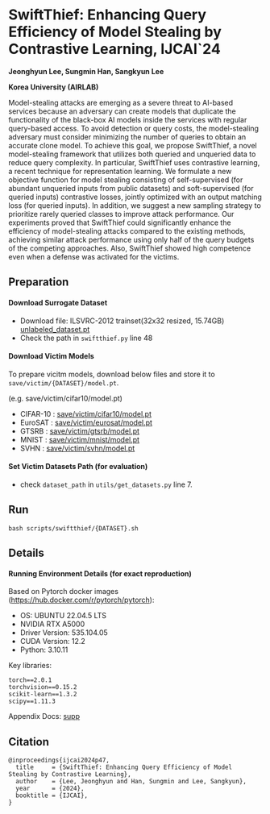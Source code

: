 # SwiftThief: Enhancing Query Efficiency of Model Stealing by Contrastive Learning, IJCAI`24
**Jeonghyun Lee, Sungmin Han, Sangkyun Lee**

**Korea University (AIRLAB)**

Model-stealing attacks are emerging as a severe threat to AI-based services because an adversary can create models that duplicate the functionality of the black-box AI models inside the services with regular query-based access. To avoid detection or query costs, the model-stealing adversary must consider minimizing the number of queries to obtain an accurate clone model. To achieve this goal, we propose SwiftThief, a novel model-stealing framework that utilizes both queried and unqueried data to reduce query complexity. In particular, SwiftThief uses contrastive learning, a recent technique for representation learning. We formulate a new objective function for model stealing consisting of self-supervised (for abundant unqueried inputs from public datasets) and soft-supervised (for queried inputs) contrastive losses, jointly optimized with an output matching loss (for queried inputs). In addition, we suggest a new sampling strategy to prioritize rarely queried classes to improve attack performance. Our experiments proved that SwiftThief could significantly enhance the efficiency of model-stealing attacks compared to the existing methods, achieving similar attack performance using only half of the query budgets of the competing approaches. Also, SwiftThief showed high competence even when a defense was activated for the victims.

## Preparation

#### Download Surrogate Dataset 
- Download file: ILSVRC-2012 trainset(32x32 resized, 15.74GB) [unlabeled_dataset.pt](https://drive.google.com/file/d/11D9IbS1WvpgwPLUkKc0ts3spi1gFRV5e/view?usp=sharing)
- Check the path in `swiftthief.py` line 48


#### Download Victim Models

To prepare vicitm models, download below files and store it to `save/victim/{DATASET}/model.pt`.

(e.g. save/victim/cifar10/model.pt)

- CIFAR-10 : [save/victim/cifar10/model.pt](https://drive.google.com/file/d/1VogchHb9bmaNqXRZA4KpE1yXiuPY5gc4/view?usp=sharing)
- EuroSAT : [save/victim/eurosat/model.pt](https://drive.google.com/file/d/1Yh4qU7QxwItAv6bJPOG2PbI5-Qb9KfHj/view?usp=sharing)
- GTSRB : [save/victim/gtsrb/model.pt](https://drive.google.com/file/d/1hXlOWypX0vvfCcHtycExrOnHY-WuHiYI/view?usp=sharing)
- MNIST : [save/victim/mnist/model.pt](https://drive.google.com/file/d/1oT0j-s42ppdFn1KpeQJEXz7FhY0nYMMf/view?usp=sharing)
- SVHN : [save/victim/svhn/model.pt](https://drive.google.com/file/d/12WPj13A3XbBCs8K65Xe6SLXxaR_IeoWY/view?usp=sharing)

#### Set Victim Datasets Path (for evaluation)

- check `dataset_path` in `utils/get_datasets.py` line 7.


## Run
`bash scripts/swiftthief/{DATASET}.sh`

## Details

#### Running Environment Details (for exact reproduction)

Based on Pytorch docker images (https://hub.docker.com/r/pytorch/pytorch):
- OS: UBUNTU 22.04.5 LTS
- NVIDIA RTX A5000
- Driver Version: 535.104.05   
- CUDA Version: 12.2
- Python: 3.10.11

Key libraries:
```
torch==2.0.1
torchvision==0.15.2
scikit-learn==1.3.2
scipy==1.11.3
```

Appendix Docs: [supp](https://drive.google.com/file/d/1aB6lNuWXhExSSIxsOlzz700Px5-vHi7N/view?usp=sharing)



## Citation
```
@inproceedings{ijcai2024p47,
  title     = {SwiftThief: Enhancing Query Efficiency of Model Stealing by Contrastive Learning},
  author    = {Lee, Jeonghyun and Han, Sungmin and Lee, Sangkyun},
  year      = {2024},
  booktitle = {IJCAI},
}
```